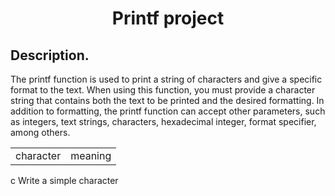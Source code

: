 <h1 align = "center"> Printf project </h1>

<h2>Description.</h2>

The printf function is used to print a string of characters and give a specific format to the text. When using this function, you must provide a character string that contains both the text to be printed and the desired formatting. In addition to formatting, the printf function can accept other parameters, such as integers, text strings, characters, hexadecimal integer, format specifier, among others.

<table>
<tr>
<td> character</td>
<td> meaning</td>
</table>
<tr>
<td> c</td>
<td>Write a simple character</td>

